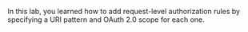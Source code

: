 In this lab, you learned how to add request-level authorization rules by specifying a URI pattern and OAuth 2.0 scope for each one.
